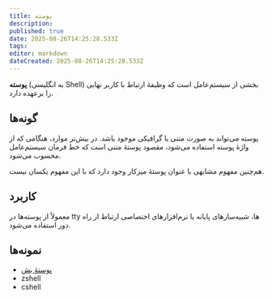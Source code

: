 ```yaml
---
title: پوسته
description: 
published: true
date: 2025-08-26T14:25:28.533Z
tags: 
editor: markdown
dateCreated: 2025-08-26T14:25:28.533Z
---
```


**پوسته** (به انگلیسی Shell) بخشی از سیستم‌عامل است که وظیفهٔ ارتباط با کاربر نهایی را برعهده دارد.

## گونه‌ها
پوسته می‌تواند به صورت متنی یا گرافیکی موجود باشد. در بیش‌تر موارد، هنگامی که از واژهٔ پوسته استفاده می‌شود، مقصود پوستهٔ متنی است که خط فرمان سیستم‌عامل محسوب می‌شود.

هم‌چنین مفهوم مشابهی با عنوان پوستهٔ میزکار وجود دارد که با این مفهوم یکسان نیست.

## کاربرد
معمولاً از پوسته‌ها در tty ها، شبیه‌سازهای پایانه یا نرم‌افزارهای اختصاصی ارتباط از راه دور استفاده می‌شود.

## نمونه‌ها
- [پوستهٔ بش](/fa/bash)
- zshell
- cshell